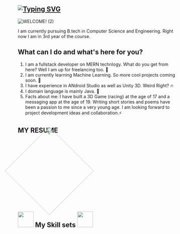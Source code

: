 ## [![Typing SVG](https://readme-typing-svg.herokuapp.com?color=%2336BCF7&lines=HI%2C+I+AM+HRISHIKESH!+%F0%9F%91%8B)](https://git.io/typing-svg)

![WELCOME! (2)](https://user-images.githubusercontent.com/66993478/153006812-d327af61-f187-4f49-97e4-ca7c02659aa8.png)


I am currently pursuing B.tech in Computer Science and Engineering. Right now I am in 3rd year of the course.


## What can I do and what's here for you?
1. I am a fullstack developer on MERN technlogy. What do you get from here? Well I am up for freelancing too. 🦾
2. I am currently learning Machine Learning. So more cool projects coming soon. 🤖
3. I have experience in ANdroid Studio as well as Unity 3D. Weird Right? 🔥
4. I domain language is mainly Java. 🏴󠁩󠁤󠁪󠁷󠁿
5. Facts about me: I have built a 3D Game (racing) at the age of 17 and a messaging app at the age of 19. Writing short stories and poems have been a passion to me since a very young age. I am looking forward to project development ideas and collaboration.⚡

## MY RESUME
<img src="https://res.cloudinary.com/dwtjde0mg/image/upload/v1644334196/github%20elements/56-document-outline_nrbvwv.gif" width="200" height="200" style="transform: rotate(45deg);" />


## <img src="https://res.cloudinary.com/dwtjde0mg/image/upload/v1644334004/github%20elements/742-multimedia-code-1-outline_1_iqd4cb.gif" width="50" height="50" /> My Skill sets <img src="https://res.cloudinary.com/dwtjde0mg/image/upload/v1644334004/github%20elements/742-multimedia-code-1-outline_1_iqd4cb.gif" width="50" height="50" /> 


